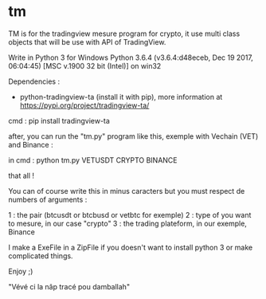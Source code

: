 # tm
TM is for the tradingview mesure program for crypto,
it use multi class objects that will be use with API of TradingView.

Write in Python 3 for Windows
Python 3.6.4 (v3.6.4:d48eceb, Dec 19 2017, 06:04:45) [MSC v.1900 32 bit (Intel)] on win32

Dependencies : 
- python-tradingview-ta (install it with pip), more information at https://pypi.org/project/tradingview-ta/

cmd : pip install tradingview-ta

after, you can run the "tm.py" program like this, exemple with Vechain (VET) and Binance : 

in cmd : python tm.py VETUSDT CRYPTO BINANCE

that all !

You can of course write this in minus caracters but you must respect de numbers of arguments :

1 : the pair (btcusdt or btcbusd or vetbtc for exemple)
2 : type of you want to mesure, in our case "crypto"
3 : the trading plateform, in our exemple, Binance

I make a ExeFile in a ZipFile if you doesn't want to install python 3 or make complicated things.

Enjoy ;)

"Vévé ci la nâp tracé pou damballah"
